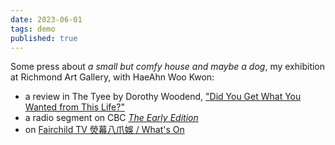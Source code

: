 ```yaml
---
date: 2023-06-01
tags: demo
published: true
---
```


Some press about *a small but comfy house and maybe a dog*, my exhibition at Richmond Art Gallery, with HaeAhn Woo Kwon: 
* a review in The Tyee by Dorothy Woodend, ["Did You Get What You Wanted from This Life?"](https://thetyee.ca/Culture/2023/05/05/Amy-Ching-Yan-Lam-First-Solo-Show/)
* a radio segment on CBC [*The Early Edition*](https://www.cbc.ca/listen/live-radio/1-91-the-early-edition/clip/15982571-a-small-comfy-house-maybe-dog)
* on [Fairchild TV 熒幕八爪娛 / What's On](https://youtu.be/8ne-gpKKoVA?t=344) 